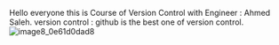 Hello everyone this is Course of Version Control with Engineer : Ahmed Saleh.
version control : github is the best one of version control. 
![image8_0e61d0dad8](https://github.com/abdelrahmanShabaan/ITI_VersionControl_Lab/assets/48605080/569167e2-311a-4319-9c24-8291ac361996)
